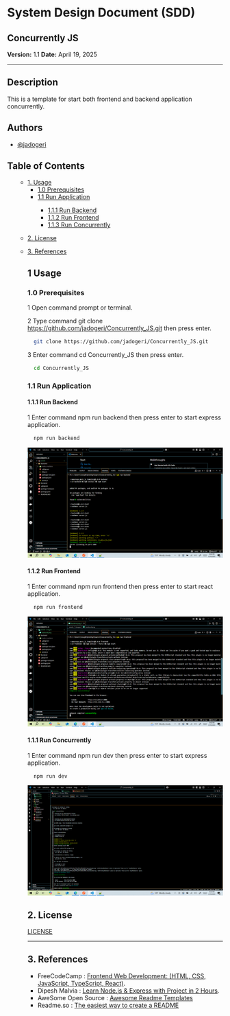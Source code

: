# **System Design Document (SDD)**

## **Concurrently JS**

**Version:** 1.1
**Date:** April 19, 2025

---

## Description

This is a template for start both frontend and backend application concurrently.

## Authors

- [@jadogeri](https://www.github.com/jadogeri)



## Table of Contents

<ul>
    <ul>
        <li><a href="#1-usage">1. Usage</a>
        <ul>
           <li><a href="#10-prerequisites">1.0 Prerequisites</a> </li>
            <li><a href="#11-run-application">1.1 Run Application</a> </li>
            <ul>
              <li><a href="#111-run-backend">1.1.1 Run Backend</a> </li>
              <li><a href="#112-run-frontend">1.1.2 Run Frontend</a> </li>
             <li><a href="#111-run-concurrently">1.1.3 Run Concurrently</a> </li>
            </ul>
        </ul>
        </li>
    </ul> 
    <ul>  
        <li><a href="#9-license">2. License</a>
        </li>
    </ul> 
    <ul> 
        <li><a href="#10-references">3. References</a>
        </li>
    <ul>
</ul>

## **1 Usage**

### **1.0 Prerequisites**

1 Open command prompt or terminal.

2 Type command git clone https://github.com/jadogeri/Concurrently_JS.git then press enter.

```bash
  git clone https://github.com/jadogeri/Concurrently_JS.git
```

3 Enter command cd Concurrently_JS then press enter.

```bash
  cd Concurrently_JS
```
### **1.1 Run Application**

#### **1.1.1 Run Backend**

1 Enter command npm run backend then press enter to start express application.

```bash
  npm run backend
```

![screenshot](assets/images/backend.png)

#### **1.1.2 Run Frontend**

1 Enter command npm run frontend then press enter to start react application.

```bash
  npm run frontend
```
![screenshot](assets/images/frontend.png)

#### **1.1.1 Run Concurrently**

1 Enter command npm run dev then press enter to start express application.

```bash
  npm run dev
```
![screenshot](assets/images/concurrently.png)

## **2. License**

[LICENSE](/LICENSE)

---

## **3. References**

* FreeCodeCamp : [Frontend Web Development: (HTML, CSS, JavaScript, TypeScript, React)](https://www.youtube.com/watch?v=MsnQ5uepIa).
* Dipesh Malvia : [Learn Node.js &amp; Express with Project in 2 Hours](https://www.youtube.com/watch?v=H9M02of22z4&t=140s).
* AweSome Open Source : [Awesome Readme Templates](https://awesomeopensource.com/project/elangosundar/awesome-README-templates)
* Readme.so : [The easiest way to create a README](https://readme.so/)

